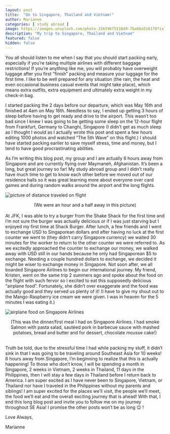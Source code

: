 ```yaml
---
layout: post
title:  "On to Singapore, Thailand and Vietnam!"
author: Marianne
categories: [ study abroad ]
image: https://images.unsplash.com/photo-1565967511849-76a60a516170?ixlib=rb-1.2.1&ixid=eyJhcHBfaWQiOjEyMDd9&auto=format&fit=crop&w=751&q=80
description: "My trip to Singapore, Thailand and Vietnam"
featured: false
hidden: false
---
```

You all should listen to me when I say that you should start packing early, especially if you’re taking multiple airlines with different baggage restrictions! If you’re anything like me, you will probably have overweight luggage after you first “finish” packing and measure your luggage for the first time. I like to be well prepared for any situation (the rain, the heat and even occasional business casual events that might take place), which means extra outfits, extra equipment and ultimately extra weight in my check-in bag.

I started packing the 2 days before our departure, which was May 16th and finished at 4am on May 16th. Needless to say, I ended up getting 3 hours of sleep before having to get ready and drive to the airport. This wasn’t too bad since I knew I was going to be getting some sleep on the 12-hour flight from Frankfurt, Germany to Changhi, Singapore (I didn’t get as much sleep as I thought I would as I actually wrote this post and spent a few hours editing 1000 photos and watched “The 5th Wave” on this flight.) I should have started packing earlier to save myself stress, time and money, but I tend to have good procrastinating abilities.

As I’m writing this blog post, my group and I are actually 6 hours away from Singapore and are currently flying over Maymaneh, Afghanistan. It’s been a long, but great journey so far! My study abroad group and I didn’t really have much time to get to know each other before we moved out of our residence halls so it was great learning more about everyone over card games and during random walks around the airport and the long flights.

<p class="mb-5"><img class="shadow-lg" src="{{site.baseurl}}/assets/images/singapore-travel-pic.jpg" alt="picture of distance traveled on flight" /></p>

<div align="center"> (We were an hour and a half away in this picture)</div>
<br />
At JFK, I was able to try a burger from the Shake Shack for the first time and I’m not sure the burger was actually delicious or if I was just starving but I enjoyed my first time at Shack Burger. After lunch, a few friends and I went to exchange USD to Singaporean dollars and after having no luck at the first counter we went to (they didn’t carry Singapore currency) we waited 30 minutes for the worker to return to the other counter we were referred to. As we excitedly approached the counter to exchange our money, we walked away with USD still in our hands because he only had Singaporean $5 to exchange. Needing a couple hundred dollars to exchange, we decided it might be wiser to exchange money in Singapore. Not soon after, we all boarded Singapore Airlines to begin our international journey. My friend, Kristen, went on the same trip 2 summers ago and spoke about the food on the flight with such fervor so I excited to eat this supposedly delicious “airplane food”. Fortunately, she didn’t over exaggerate and the food was actually good and they served us plenty of it! (I have to give my shout out to the Mango-Raspberry ice cream we were given. I was in heaven for the 5 minutes I was eating it.)

<p class="mb-5"><img class="shadow-lg" src="{{site.baseurl}}/assets/images/SA-food.jpg" alt="airplane food on Singapore Airlines" /></p>

<div align="center">(This was the dinner/first meal I had on Singapore Airlines. I had smoke Salmon with pasta salad,  sautéed pork in barbecue sauce with mashed potatoes, bread and butter and for dessert, chocolate mousse cake!)</div>
<br />

Truth be told, due to the stressful time I had while packing my stuff, it didn’t sink in that I was going to be traveling around Southeast Asia for 10 weeks! 6 hours away from Singapore, I’m beginning to realize that this is actually happening! To those who don’t know, I will be spending a month in Singapore, 2 weeks in Vietnam, 2 weeks in Thailand, 11 days in the Philippines, then I will stay a few days in Thailand before I return back to America. I am super excited as I have never been to Singapore, Vietnam, or Thailand nor have I traveled in the Philippines without my parents and siblings! I am super excited for the places we’ll visit, the people we’ll meet, the food we’ll eat and the overall exciting journey that is ahead! With that, I end this long blog post and invite you to follow me on my journey throughout SE Asia! I promise the other posts won’t be as long 😉 !

Love Always,

Marianne
